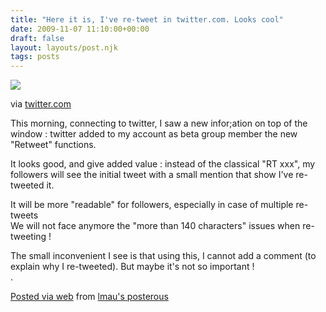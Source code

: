 ```yaml
---
title: "Here it is, I've re-tweet in twitter.com. Looks cool"
date: 2009-11-07 11:10:00+00:00
draft: false
layout: layouts/post.njk
tags: posts
---
```


[![](http://posterous.com/getfile/files.posterous.com/lmau/dbByfauqpzGHAEthbtBFhFbAFbjfygpeDEmExydHyyiAzFrhAstnsgBybHzg/media_httpa3twimgcoma1257465343imagesretweetretweetbannerexamplepng_olHxcnxAlrmzJlq.png.scaled500.png)
](http://twitter.com/)    

via [twitter.com](http://twitter.com/)

This morning, connecting to twitter, I saw a new infor;ation on top of the window : twitter added to my account as beta group member the new "Retweet" functions. 

It looks good, and give added value : instead of the classical "RT xxx", my followers will see the initial tweet with a small mention that show I've re-tweeted it. 

It will be more "readable" for followers, especially in case of multiple re-tweets   
We will not face anymore the "more than  140 characters" issues when re-tweeting ! 

The small inconvenient I see is that using this, I cannot add a comment (to explain why I re-tweeted). But maybe it's not so important !   
.

[Posted via web](http://posterous.com)  from [lmau's posterous](http://lmau.posterous.com/here-it-is-ive-re-tweet-in-twittercom-looks-c)

